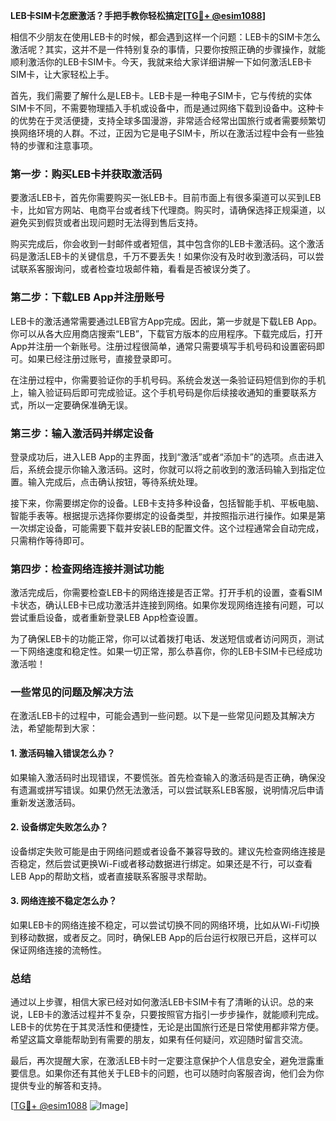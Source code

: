 **LEB卡SIM卡怎麽激活？手把手教你轻松搞定[[TG💪+ @esim1088](https://t.me/s/esim1088)]**

相信不少朋友在使用LEB卡的时候，都会遇到这样一个问题：LEB卡的SIM卡怎么激活呢？其实，这并不是一件特别复杂的事情，只要你按照正确的步骤操作，就能顺利激活你的LEB卡SIM卡。今天，我就来给大家详细讲解一下如何激活LEB卡SIM卡，让大家轻松上手。

首先，我们需要了解什么是LEB卡。LEB卡是一种电子SIM卡，它与传统的实体SIM卡不同，不需要物理插入手机或设备中，而是通过网络下载到设备中。这种卡的优势在于灵活便捷，支持全球多国漫游，非常适合经常出国旅行或者需要频繁切换网络环境的人群。不过，正因为它是电子SIM卡，所以在激活过程中会有一些独特的步骤和注意事项。

### **第一步：购买LEB卡并获取激活码**

要激活LEB卡，首先你需要购买一张LEB卡。目前市面上有很多渠道可以买到LEB卡，比如官方网站、电商平台或者线下代理商。购买时，请确保选择正规渠道，以避免买到假货或者出现问题时无法得到售后支持。

购买完成后，你会收到一封邮件或者短信，其中包含你的LEB卡激活码。这个激活码是激活LEB卡的关键信息，千万不要丢失！如果你没有及时收到激活码，可以尝试联系客服询问，或者检查垃圾邮件箱，看看是否被误分类了。

### **第二步：下载LEB App并注册账号**

LEB卡的激活通常需要通过LEB官方App完成。因此，第一步就是下载LEB App。你可以从各大应用商店搜索“LEB”，下载官方版本的应用程序。下载完成后，打开App并注册一个新账号。注册过程很简单，通常只需要填写手机号码和设置密码即可。如果已经注册过账号，直接登录即可。

在注册过程中，你需要验证你的手机号码。系统会发送一条验证码短信到你的手机上，输入验证码后即可完成验证。这个手机号码是你后续接收通知的重要联系方式，所以一定要确保准确无误。

### **第三步：输入激活码并绑定设备**

登录成功后，进入LEB App的主界面，找到“激活”或者“添加卡”的选项。点击进入后，系统会提示你输入激活码。这时，你就可以将之前收到的激活码输入到指定位置。输入完成后，点击确认按钮，等待系统处理。

接下来，你需要绑定你的设备。LEB卡支持多种设备，包括智能手机、平板电脑、智能手表等。根据提示选择你要绑定的设备类型，并按照指示进行操作。如果是第一次绑定设备，可能需要下载并安装LEB的配置文件。这个过程通常会自动完成，只需稍作等待即可。

### **第四步：检查网络连接并测试功能**

激活完成后，你需要检查LEB卡的网络连接是否正常。打开手机的设置，查看SIM卡状态，确认LEB卡已成功激活并连接到网络。如果你发现网络连接有问题，可以尝试重启设备，或者重新登录LEB App检查设置。

为了确保LEB卡的功能正常，你可以试着拨打电话、发送短信或者访问网页，测试一下网络速度和稳定性。如果一切正常，那么恭喜你，你的LEB卡SIM卡已经成功激活啦！

### **一些常见的问题及解决方法**

在激活LEB卡的过程中，可能会遇到一些问题。以下是一些常见问题及其解决方法，希望能帮到大家：

#### **1. 激活码输入错误怎么办？**
如果输入激活码时出现错误，不要慌张。首先检查输入的激活码是否正确，确保没有遗漏或拼写错误。如果仍然无法激活，可以尝试联系LEB客服，说明情况后申请重新发送激活码。

#### **2. 设备绑定失败怎么办？**
设备绑定失败可能是由于网络问题或者设备不兼容导致的。建议先检查网络连接是否稳定，然后尝试更换Wi-Fi或者移动数据进行绑定。如果还是不行，可以查看LEB App的帮助文档，或者直接联系客服寻求帮助。

#### **3. 网络连接不稳定怎么办？**
如果LEB卡的网络连接不稳定，可以尝试切换不同的网络环境，比如从Wi-Fi切换到移动数据，或者反之。同时，确保LEB App的后台运行权限已开启，这样可以保证网络连接的流畅性。

### **总结**

通过以上步骤，相信大家已经对如何激活LEB卡SIM卡有了清晰的认识。总的来说，LEB卡的激活过程并不复杂，只要按照官方指引一步步操作，就能顺利完成。LEB卡的优势在于其灵活性和便捷性，无论是出国旅行还是日常使用都非常方便。希望这篇文章能帮助到有需要的朋友，如果有任何疑问，欢迎随时留言交流。

最后，再次提醒大家，在激活LEB卡时一定要注意保护个人信息安全，避免泄露重要信息。如果你还有其他关于LEB卡的问题，也可以随时向客服咨询，他们会为你提供专业的解答和支持。

[[TG💪+ @esim1088](https://t.me/s/esim1088) ![Image](https://i.postimg.cc/4NQfJmqS/Snipaste-2025-05-13-00-14-12.png)]
